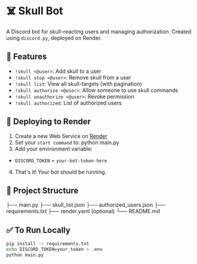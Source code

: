 # ☠️ Skull Bot

A Discord bot for skull-reacting users and managing authorization. Created using `discord.py`, deployed on Render.

## 🔧 Features

- `!skull <@user>`: Add skull to a user
- `!skull stop <@user>`: Remove skull from a user
- `!skull list`: View all skull-targets (with pagination)
- `!skull authorize <@user>`: Allow someone to use skull commands
- `!skull unauthorize <@user>`: Revoke permission
- `!skull authorized`: List of authorized users

## 🚀 Deploying to Render

1. Create a new Web Service on [Render](https://render.com)
2. Set your `start command` to: python main.py
3. Add your environment variable:
- `DISCORD_TOKEN` = `your-bot-token-here`

4. That's it! Your bot should be running.

## 📁 Project Structure
 
 ├── main.py ├── skull_list.json ├── authorized_users.json ├── requirements.txt ├── render.yaml (optional) └── README.md

## ✅ To Run Locally

```bash
pip install -r requirements.txt
echo DISCORD_TOKEN=your_token > .env
python main.py



